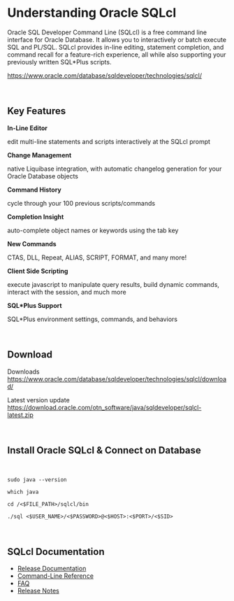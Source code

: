# Understanding Oracle SQLcl
Oracle SQL Developer Command Line (SQLcl) is a free command line interface for Oracle Database. It allows you to interactively or batch execute SQL and PL/SQL. SQLcl provides in-line editing, statement completion, and command recall for a feature-rich experience, all while also supporting your previously written SQL*Plus scripts.

https://www.oracle.com/database/sqldeveloper/technologies/sqlcl/

<br>

## Key Features

**In-Line Editor**

edit multi-line statements and scripts interactively at the SQLcl prompt

**Change Management**

native Liquibase integration, with automatic changelog generation for your Oracle Database objects


**Command History**

cycle through your 100 previous scripts/commands


**Completion Insight**

auto-complete object names or keywords using the tab key


**New Commands**

CTAS, DLL, Repeat, ALIAS, SCRIPT, FORMAT, and many more!



**Client Side Scripting**

execute javascript to manipulate query results, build dynamic commands, interact with the session, and much more


**SQL*Plus Support**

SQL*Plus environment settings, commands, and behaviors



<br>


## Download

Downloads <br>
https://www.oracle.com/database/sqldeveloper/technologies/sqlcl/download/

Latest version update <br>
https://download.oracle.com/otn_software/java/sqldeveloper/sqlcl-latest.zip


<br>

## Install Oracle SQLcl & Connect on Database

<br>

```shell
sudo java --version
```

```shell
which java
```

```shell
cd /<$FILE_PATH>/sqlcl/bin
```

```shell
./sql <$USER_NAME>/<$PASSWORD>@<$HOST>:<$PORT>/<$SID>
```


<br>

## SQLcl Documentation

- <a href="https://docs.oracle.com/en/database/oracle/sql-developer-command-line/">Release Documentation</a>
- <a href="https://docs.oracle.com/en/database/oracle/sql-developer-command-line/20.2/sqcug/working-sqlcl.html#GUID-DB0D123B-AFA1-4C5A-AB2A-A7B59863C9B9">Command-Line Reference</a>
- <a href="https://www.oracle.com/database/technologies/appdev/sqlcl/sqlcl-faq.html">FAQ</a>
- <a href="https://www.oracle.com/tools/sqlcl/sqlcl-relnotes-202.html">Release Notes</a>
